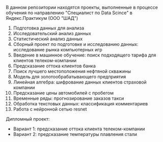 В данном репозитории находятся проекты, выполненные в процессе обучения по направлению 
"Специалист по Data Scince" в Яндекс.Практикум (ООО "ШАД")

1. Подготовка данных для анализа
2. Исследовательский анализ данных
3. Статистический анализ данных
4. Сборный проект по подготовке и исследованию данных: исследование рынка компьютерных игр
5. Введение в машинное обучение: поиск подходящего тарифа для клиентов телеком-компании
6. Предсказание оттока клиентов банка
7. Поиск лучшего местоположения нефтяной скважины
8. Модель для золотообрабатывающего предприятия
9. Линейная алгебра: шифрование данных клиентов страховой компании
10. Предсказание цены автомобилей с пробегом
11. Временные ряды: прогнозирование заказов такси
12. Обработка текстовых данных: классификация комментариев
13. Работа с нейронной сетью resnet

Дипломный проект: 
- Вариант 1: предсказание оттока клиента телеком-компании
- Вариант 2: предсказание температуры плавления стали 